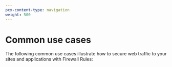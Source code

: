 ```yaml
---
pcx-content-type: navigation
weight: 500
---
```


# Common use cases

The following common use cases illustrate how to secure web traffic to your sites and applications with Firewall Rules:

<DirectoryListing path="/recipes" />
